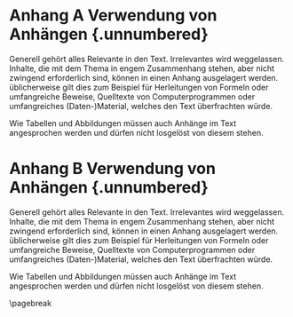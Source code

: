 # Anhang A Verwendung von Anhängen {.unnumbered}
Generell gehört alles Relevante in den Text. Irrelevantes wird weggelassen. Inhalte, die mit dem Thema in engem Zusammenhang stehen, aber nicht zwingend erforderlich sind, können in einen Anhang ausgelagert werden. üblicherweise gilt dies zum Beispiel für Herleitungen von Formeln oder umfangreiche Beweise, Quelltexte von Computerprogrammen oder umfangreiches (Daten-)Material, welches den Text überfrachten würde.

Wie Tabellen und Abbildungen müssen auch Anhänge im Text angesprochen werden und dürfen nicht losgelöst von diesem stehen.

# Anhang B Verwendung von Anhängen {.unnumbered}
Generell gehört alles Relevante in den Text. Irrelevantes wird weggelassen. Inhalte, die mit dem Thema in engem Zusammenhang stehen, aber nicht zwingend erforderlich sind, können in einen Anhang ausgelagert werden. üblicherweise gilt dies zum Beispiel für Herleitungen von Formeln oder umfangreiche Beweise, Quelltexte von Computerprogrammen oder umfangreiches (Daten-)Material, welches den Text überfrachten würde.

Wie Tabellen und Abbildungen müssen auch Anhänge im Text angesprochen werden und dürfen nicht losgelöst von diesem stehen.

\pagebreak
